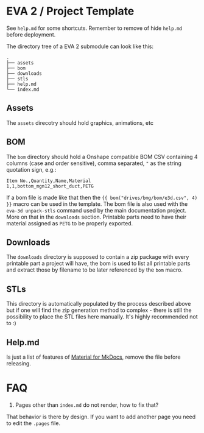 # EVA 2 / Project Template

See `help.md` for some shortcuts. Remember to remove of hide `help.md` before deployment.

The directory tree of a EVA 2 submodule can look like this:

```
.
├── assets
├── bom
├── downloads
├── stls
├── help.md
└── index.md
```

## Assets

The `assets` direcotry should hold graphics, animations, etc

## BOM

The `bom` directory should hold a Onshape compatible BOM CSV containing 4 columns (case and order sensitive), comma separated, `"` as the string quotation sign, e.g.:

```
Item No.,Quantity,Name,Material
1,1,bottom_mgn12_short_duct,PETG
```

If a bom file is made like that then the `{{ bom("drives/bmg/bom/e3d.csv", 4) }}` macro can be used in the template. The bom file is also used with the `eva-3d unpack-stls` command used by the main documentation project. More on that in the `downloads` section.
Printable parts need to have their material assigned as `PETG` to be properly exported.

## Downloads

The `downloads` directory is supposed to contain a zip package with every printable part a project will have, the bom is used to list all printable parts and extract those by filename to be later referenced by the `bom` macro.

## STLs

This directory is automatically populated by the process described above but if one will find the zip generation method to complex - there is still the possibility to place the STL files here manually. It's highly recommended not to :)

## Help.md

Is just a list of features of [Material for MkDocs](https://squidfunk.github.io/mkdocs-material/), remove the file before releasing.

# FAQ

1. Pages other than `index.md` do not render, how to fix that?

That behavior is there by design. If you want to add another page you need to edit the `.pages` file.
